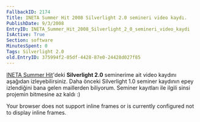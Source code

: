 ```yaml
---
FallbackID: 2174
Title: INETA Summer Hit 2008 Silverlight 2.0 semineri video kaydı.
PublishDate: 9/3/2008
EntryID: INETA_Summer_Hit_2008_Silverlight_2_0_semineri_video_kaydi
IsActive: True
Section: software
MinutesSpent: 0
Tags: Silverlight 2.0
old.EntryID: 375994f2-05df-4428-87e0-24428d027f85
---
```

[INETA Summer
Hit](http://daron.yondem.com/tr/post/7a13b13a-ce73-4ca0-b106-5da96c78a08c)'deki
**Silverlight 2.0** seminerime ait video kaydını aşağıdan
izleyebilirsiniz. Daha önceki Silverlight 1.0 seminer kaydının epey
izlendiğini bana gelen maillerden biliyorum. Seminer kayıtları ile
ilgili sinsi projemin bitmesine az kaldı :)

Your browser does not support inline frames or is currently configured
not to display inline frames.


